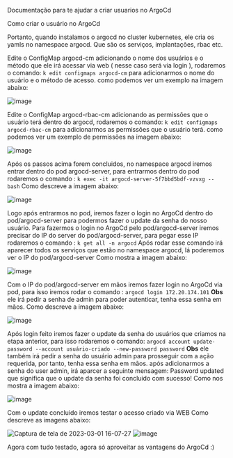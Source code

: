 Documentação para te ajudar a criar usuarios no ArgoCd

Como criar o usuário no ArgoCd

Portanto, quando instalamos o argocd no cluster kubernetes, ele cria os yamls no namespace argocd. Que são os serviços, implantações, rbac etc. 

Edite o ConfigMap argocd-cm adicionando o nome dos usuários e o método que ele irá acessar via web ( nesse caso será via login ), rodaremos o comando: `k edit configmaps argocd-cm` 
para adicionarmos o nome do usuário e o método de acesso.
como podemos ver um exemplo na imagem abaixo:

![image](https://user-images.githubusercontent.com/93404162/222238011-68645ba2-1cfe-4052-9832-09ffdafd2446.png)


Edite o ConfigMap argocd-rbac-cm adicionando as permissões que o usuário terá dentro do argocd, rodaremos o comando: `k edit configmaps argocd-rbac-cm`
para adicionarmos as permissões que o usuário terá.
como podemos ver um exemplo de permissões na imagem abaixo:

![image](https://user-images.githubusercontent.com/93404162/222238098-6df382ec-b3f0-46d8-aee2-0a16cb458f59.png)


Após os passos acima forem concluidos, no namespace argocd iremos entrar dentro do pod argocd-server, para entrarmos dentro do pod rodaremos o comando : `k exec -it argocd-server-5f7bbd5bdf-vzvxg -- bash`
Como descreve a imagem abaixo:

![image](https://user-images.githubusercontent.com/93404162/222238219-d1af8360-5979-4648-8dd0-e09ca6d80334.png)

Logo após entrarmos no pod, iremos fazer o login no ArgoCd dentro do pod/argocd-server para podermos fazer o update da senha do nosso usuário.
Para fazermos o login no ArgoCd pelo pod/argocd-server iremos precisar do IP do server do pod/argocd-server, para pegar esse IP rodaremos o comando : `k get all -n argocd`
Após rodar esse comando irá aparecer todos os serviços que estão no namespace argocd, lá poderemos ver o IP do pod/argocd-server
Como mostra a imagem abaixo:

![image](https://user-images.githubusercontent.com/93404162/222238320-4622c008-4237-4b33-adeb-cb8e66ac7e3f.png)

Com o IP do pod/argocd-server em mãos iremos fazer login no ArgoCd via pod, para isso iremos rodar o comando : `argocd login 172.20.174.101`
**Obs** ele irá pedir a senha de admin para poder autenticar, tenha essa senha em mãos.
Como descreve a imagem abaixo:

![image](https://user-images.githubusercontent.com/93404162/222238598-a6a35138-8ad3-4b6e-84cc-6a11cf8068da.png)

Após login feito iremos fazer o update da senha do usuários que criamos na etapa anterior, para isso rodaremos o comando: 
`argocd account update-password --account usuário-criado --new-password password`
**Obs** ele também irá pedir a senha do usuário admin para prosseguir com a ação requerida, por tanto, tenha essa senha em mãos.
após adicionarmos a senha do user admin, irá aparcer a seguinte mensagem: Password updated
que significa que o update da senha foi concluido com sucesso!
Como nos mostra a imagem abaixo:

![image](https://user-images.githubusercontent.com/93404162/222239027-611f3262-6863-4b69-b447-72dd67b9761f.png)

Com o update concluido iremos testar o acesso criado via WEB
Como descreve as imagens abaixo:

![Captura de tela de 2023-03-01 16-07-27](https://user-images.githubusercontent.com/93404162/222240620-49a74955-79c5-4be0-a541-f2844c89ce3b.png)
![image](https://user-images.githubusercontent.com/93404162/222240648-67a1697c-1e5a-4bd6-8b23-ee5eb67d06c2.png)

Agora com tudo testado, agora só aproveitar as vantagens do ArgoCd :)
